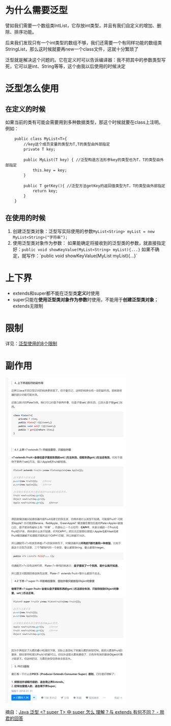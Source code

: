 # 为什么需要泛型

譬如我们需要一个数组类IntList，它存放int类型，并且有我们自定义的增加、删除、排序功能。

后来我们发现只有一个int类型的数组不够，我们还需要一个有同样功能的数组类StringList，那么这时候就要再new一个class文件，这就十分繁琐了

泛型就是解决这个问题的。它在定义时可以告诉编译器：我不把其中的参数类型写死，它可以是int、String等等，这个由我以后使用的时候决定

# 泛型怎么使用

## 在定义的时候

如果当前的类有可能会需要用到多种数据类型，那这个时候就要在class上注明<T>。例如：
```
    public class MyList<T>{ 
        //key这个成员变量的类型为T,T的类型由外部指定  
        private T key;
    
        public MyList(T key) { //泛型构造方法形参key的类型也为T，T的类型由外部指定
            this.key = key;
        }
    
        public T getKey(){ //泛型方法getKey的返回值类型为T，T的类型由外部指定
            return key;
        }
    }
```

## 在使用的时候

1. 创建泛型类对象：泛型写实际使用的参数`MyList<String> myList = new MyList<String>("字符串");`
2. 使用泛型类对象作为参数：
如果能确定将接收到的泛型类的参数，就直接指定好：`public void showKeyValue(MyList<String> myList){...}`
如果不确定，就写作<?>：`public void showKeyValue(MyList<?> myList){...}`

# 上下界

- extends和super都不能在泛型类**定义**时使用
- super只能在**使用泛型类对象作为参数**时使用，不能用于**创建泛型类对象**；extends无限制

# 限制

详见：[泛型使用的8个限制](https://blog.csdn.net/hanchao5272/article/details/79352321)

# 副作用

![](泛型1585280407232.jpg)

摘自：[Java 泛型 <? super T> 中 super 怎么 理解？与 extends 有何不同？ - 胖君的回答](https://www.zhihu.com/question/20400700/answer/117464182)